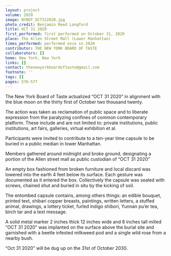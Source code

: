 ```yaml
---
layout: project
volume: 2020
image: NYBOT_OCT312020.jpg
photo_credit: Benjamin Reed Langford
title: OCT 31 2020
first_performed: first performed on October 31, 2020
place: The Allen Street Mall (Lower Manhattan)
times_performed: performed once in 2020
contributor: THE NEW YORK BOARD OF TASTE
collaborators: []
home: New York, New York
links: []
contact: thenewyorkboardoftaste@gmail.com
footnote: ''
tags: []
pages: 576-577
---
```



The New York Board of Taste actualized “OCT 31 2020” in alignment with the blue moon on the thirty first of October two thousand twenty.

The action was taken as reclamation of public space and to liberate expression from the paralyzing confines of common contemporary platform. These include and are not limited to: private institutions, public institutions, art fairs, galleries, virtual exhibition et al. 

Participants were invited to contribute to a ten-year time capsule to be buried in a public median in lower Manhattan.

Members gathered around midnight and broke ground, designating a portion of the Allen street mall as public custodian of “OCT 31 2020”

An empty box fashioned from broken furniture and local discard was lowered into the earth 4 feet below its surface. Each gesture was documented as it entered the box. Collectively the capsule was sealed with screws, chained shut and buried in situ by the kicking of soil.

The entombed capsule contains, among others things: an edible bouquet, printed text, shibari copper breasts, paintings, written letters, a stuffed animal, drawings, a lottery ticket, furled indigo shibori, Yunnan pu’er tea, birch tar and a text message.

A solid metal marker 2 inches thick 12 inches wide and 8 inches tall milled “OCT 31 2020” was implanted on the surface above the burial site and garnished with a beetle infested milkweed pod and a single wild rose from a nearby bush.


“Oct 31 2020” will be dug up on the 31st of October 2030.
